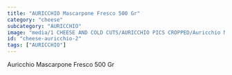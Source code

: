 ```yaml
---
title: "AURICCHIO Mascarpone Fresco 500 Gr"
category: "cheese"
subcategory: "AURICCHIO"
image: "media/1 CHEESE AND COLD CUTS/AURICCHIO PICS CROPPED/Auricchio MASCARPONE Fresco 500 gr.jpg"
id: "cheese-auricchio-2"
tags: ["AURICCHIO"]
---
```


Auricchio Mascarpone Fresco 500 Gr
